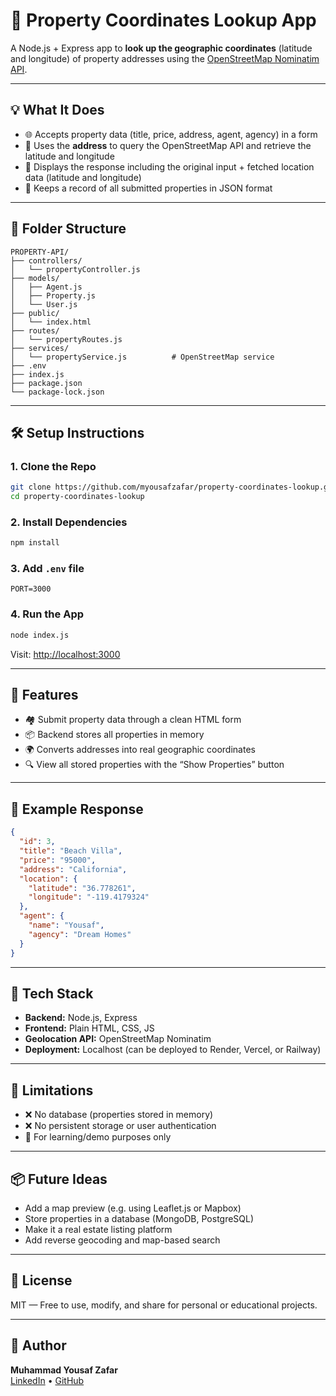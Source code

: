 # 📍 Property Coordinates Lookup App

A Node.js + Express app to **look up the geographic coordinates** (latitude and longitude) of property addresses using the [OpenStreetMap Nominatim API](https://nominatim.org/).

---

## 💡 What It Does

- 🌐 Accepts property data (title, price, address, agent, agency) in a form
- 📍 Uses the **address** to query the OpenStreetMap API and retrieve the latitude and longitude
- 🔁 Displays the response including the original input + fetched location data (latitude and longitude)
- 🧪 Keeps a record of all submitted properties in JSON format

---

## 📁 Folder Structure

```
PROPERTY-API/
├── controllers/
│   └── propertyController.js       
├── models/
│   ├── Agent.js                   
│   ├── Property.js                
│   └── User.js                    
├── public/
│   └── index.html                 
├── routes/
│   └── propertyRoutes.js          
├── services/
│   └── propertyService.js          # OpenStreetMap service
├── .env                            
├── index.js                        
├── package.json
└── package-lock.json
```

---

## 🛠 Setup Instructions

### 1. Clone the Repo

```bash
git clone https://github.com/myousafzafar/property-coordinates-lookup.git
cd property-coordinates-lookup
```

### 2. Install Dependencies

```bash
npm install
```

### 3. Add `.env` file

```env
PORT=3000
```

### 4. Run the App

```bash
node index.js
```

Visit: [http://localhost:3000](http://localhost:3000)

---

## 🚀 Features

- 🏘️ Submit property data through a clean HTML form
- 📦 Backend stores all properties in memory
- 🌍 Converts addresses into real geographic coordinates
- 🔍 View all stored properties with the “Show Properties” button

---

## 🧪 Example Response

```json
{
  "id": 3,
  "title": "Beach Villa",
  "price": "95000",
  "address": "California",
  "location": {
    "latitude": "36.778261",
    "longitude": "-119.4179324"
  },
  "agent": {
    "name": "Yousaf",
    "agency": "Dream Homes"
  }
}
```

---

## 📝 Tech Stack

- **Backend:** Node.js, Express
- **Frontend:** Plain HTML, CSS, JS
- **Geolocation API:** OpenStreetMap Nominatim
- **Deployment:** Localhost (can be deployed to Render, Vercel, or Railway)

---

## 🚧 Limitations

- ❌ No database (properties stored in memory)
- ❌ No persistent storage or user authentication
- 🧪 For learning/demo purposes only

---

## 📦 Future Ideas

- Add a map preview (e.g. using Leaflet.js or Mapbox)
- Store properties in a database (MongoDB, PostgreSQL)
- Make it a real estate listing platform
- Add reverse geocoding and map-based search

---

## 📄 License

MIT — Free to use, modify, and share for personal or educational projects.

---

## 🙌 Author

**Muhammad Yousaf Zafar**  
[LinkedIn](https://www.linkedin.com/in/myousafzafar/) • [GitHub](https://github.com/myousafzafar)
